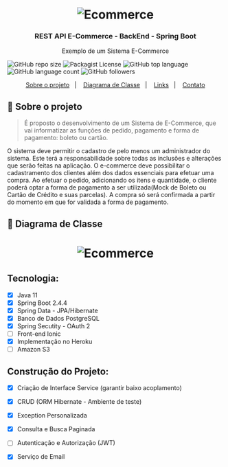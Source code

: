 <h1 align="center">
    <img alt="Ecommerce" src="https://github.com/JeffersonLuizCruz/financial/blob/main/src/main/resources/tamplates/ecommerce.png" />
</h1>

<h3 align="center">
  REST API E-Commerce - BackEnd - Spring Boot
</h3>

<p align="center">Exemplo de um Sistema E-Commerce</p>

![GitHub repo size](https://img.shields.io/github/repo-size/JeffersonLuizCruz/financial)  ![Packagist License](https://img.shields.io/packagist/l/JeffersonLuizCruz/financial)  ![GitHub top language](https://img.shields.io/github/languages/top/JeffersonLuizCruz/financial)  ![GitHub language count](https://img.shields.io/github/languages/count/JeffersonLuizCruz/financial?label=Linguagem%20de%20Programa%C3%A7%C3%A3o)  ![GitHub followers](https://img.shields.io/github/followers/JeffersonLuizCruz?style=social)

<p align="center">
  <a href="#-sobre">Sobre o projeto</a>&nbsp;&nbsp;&nbsp;|&nbsp;&nbsp;&nbsp;
  <a href="#-diagrama">Diagrama de Classe</a>&nbsp;&nbsp;&nbsp;|&nbsp;&nbsp;&nbsp;
  <a href="#-links">Links</a>&nbsp;&nbsp;&nbsp;|&nbsp;&nbsp;&nbsp;
  <a href="#-contato">Contato</a>
</p>

## :page_with_curl: Sobre o projeto <a name="-sobre"/></a>

> É proposto o desenvolvimento de um Sistema de E-Commerce, que vai informatizar as funções de pedido, pagamento e forma de pagamento: boleto ou cartão.

O sistema deve permitir o cadastro de pelo menos um administrador do sistema. Este terá a
responsabilidade sobre todas as inclusões e alterações que serão feitas na aplicação. O e-commerce deve possibilitar o cadastramento dos clientes além dos dados essenciais para efetuar uma compra. Ao efetuar o pedido, adicionando os itens e quantidade, o cliente poderá optar a forma de pagamento a ser utilizada(Mock de Boleto ou Cartão de Crédito e suas parcelas). A compra só será confirmada a partir do momento em que for validada a forma de pagamento.


## :page_with_curl: Diagrama de Classe <a name="-diagrama"/></a>
<h1 align="center">
    <img alt="Ecommerce" src="https://github.com/JeffersonLuizCruz/financial/blob/main/src/main/resources/tamplates/Classe%20UML3.png" />
</h1>

## Tecnologia:
- [x] Java 11<br>
- [x] Spring Boot 2.4.4<br>
- [x] Spring Data - JPA/Hibernate<br>
- [x] Banco de Dados PostgreSQL<br>
- [x] Spring Secutity - OAuth 2<br>
- [ ] Front-end Ionic<br>
- [x] Implementação no Heroku<br>
- [ ] Amazon S3<br>

## Construção do Projeto:
- [x] Criação de Interface Service (garantir baixo acoplamento)<br>
- [x] CRUD (ORM Hibernate - Ambiente de teste)<br>
- [x] Exception Personalizada
- [x] Consulta e Busca Paginada
- [ ] Autenticação e Autorização (JWT)
- [x] Serviço de Email

